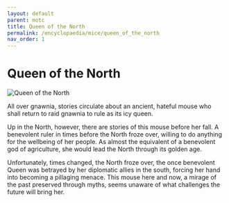```yaml
---
layout: default
parent: motc
title: Queen of the North
permalink: /encyclopaedia/mice/queen_of_the_north
nav_order: 1
---
```

# Queen of the North
<img src="../../assets/QotN.jpg" alt="Queen of the North">

All over gnawnia, stories circulate about an ancient, hateful mouse who shall return to raid gnawnia to rule as its icy queen.

Up in the North, however, there are stories of this mouse before her fall. A benevolent ruler in times before the North froze over, willing to do anything for the wellbeing of her people. As almost the equivalent of a benevolent god of agriculture, she would lead the North through its golden age.

Unfortunately, times changed, the North froze over, the once benevolent Queen was betrayed by her diplomatic allies in the south, forcing her hand into becoming a pillaging menace. This mouse here and now, a mirage of the past preserved through myths, seems unaware of what challenges the future will bring her.